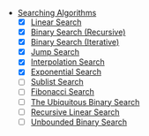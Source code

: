 * [Searching Algorithms](Searching)
    - [x] [Linear Search](LinearSearch.py)
    - [x] [Binary Search (Recursive)](BinarySearchRecursive.py)
    - [x] [Binary Search (Iterative)](BinarySearchIterative.py)
    - [x] [Jump Search](JumpSearch.py)
    - [x] [Interpolation Search](Interpolation.py)
    - [x] [Exponential Search](ExponentialSearch.py)
    - [ ] [Sublist Search]()
    - [ ] [Fibonacci Search]()
    - [ ] [The Ubiquitous Binary Search]()
    - [ ] [Recursive Linear Search]()
    - [ ] [Unbounded Binary Search]()